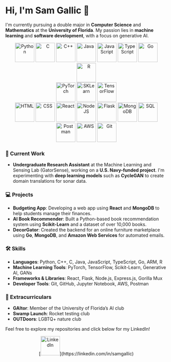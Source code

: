# Hi, I'm Sam Gallic 👋

I'm currently pursuing a double major in **Computer Science** and **Mathematics** at the **University of Florida**. My passion lies in **machine learning** and **software development**, with a focus on generative AI.

<div align="center">
<img src="https://skillicons.dev/icons?i=python" width="60" height="60" alt="Python" /> 
<img src="https://skillicons.dev/icons?i=c" width="60" height="60" alt="C" /> 
<img src="https://skillicons.dev/icons?i=cpp" width="60" height="60" alt="C++" /> 
<img src="https://skillicons.dev/icons?i=java" width="60" height="60" alt="Java" /> 
<img src="https://skillicons.dev/icons?i=javascript" width="60" height="60" alt="JavaScript" /> 
<img src="https://skillicons.dev/icons?i=ts" width="60" height="60" alt="TypeScript" /> 
<img src="https://skillicons.dev/icons?i=go" width="60" height="60" alt="Go" /> 
<img src="https://skillicons.dev/icons?i=r" width="60" height="60" alt="R" /> <br />
<img src="https://skillicons.dev/icons?i=pytorch" width="60" height="60" alt="PyTorch" /> 
<img src="https://skillicons.dev/icons?i=sklearn" width="60" height="60" alt="SKLearn" /> 
<img src="https://skillicons.dev/icons?i=tensorflow" width="60" height="60" alt="TensorFlow" /> <br />
<img src="https://skillicons.dev/icons?i=html" width="60" height="60" alt="HTML" /> 
<img src="https://skillicons.dev/icons?i=css" width="60" height="60" alt="CSS" /> 
<img src="https://skillicons.dev/icons?i=react" width="60" height="60" alt="React" /> 
<img src="https://skillicons.dev/icons?i=nodejs" width="60" height="60" alt="NodeJS" /> 
<img src="https://skillicons.dev/icons?i=flask" width="60" height="60" alt="Flask" /> 
<img src="https://skillicons.dev/icons?i=mongodb" width="60" height="60" alt="MongoDB" /> 
<img src="https://skillicons.dev/icons?i=git" width="60" height="60" alt="SQL" /> 
<img src="https://skillicons.dev/icons?i=postman" width="60" height="60" alt="Postman" /> 
<img src="https://skillicons.dev/icons?i=mysql" width="60" height="60" alt="AWS" /> 
<img src="https://skillicons.dev/icons?i=git" width="60" height="60" alt="Git" />
</div>

### 🔬 Current Work
- **Undergraduate Research Assistant** at the Machine Learning and Sensing Lab (GatorSense), working on a **U.S. Navy-funded project**. I'm experimenting with **deep learning models** such as **CycleGAN** to create domain translations for sonar data.

### 💻 Projects
- **Budgeting App**: Developing a web app using **React** and **MongoDB** to help students manage their finances.
- **AI Book Recommender**: Built a Python-based book recommendation system using **Scikit-Learn** and a dataset of over 10,000 books.
- **DecorGator**: Created the backend for an online furniture marketplace using **Go**, **MongoDB**, and **Amazon Web Services** for automated emails.

### 🛠️ Skills
- **Languages**: Python, C++, C, Java, JavaScript, TypeScript, Go, ARM, R
- **Machine Learning Tools**: PyTorch, TensorFlow, Scikit-Learn, Generative AI, GANs
- **Frameworks & Libraries**: React, Flask, Node.js, Express.js, Gorilla Mux
- **Developer Tools**: Git, GitHub, Jupyter Notebook, AWS, Postman

### 🌱 Extracurriculars
- **GAItor**: Member of the University of Florida’s AI club
- **Swamp Launch**: Rocket testing club
- **OUTDoors**: LGBTQ+ nature club

Feel free to explore my repositories and click below for my LinkedIn! 
<div align="center">
[<img src="https://skillicons.dev/icons?i=linkedin" width="60" height="60" alt="LinkedIn" />](https://linkedin.com/in/samgallic)
